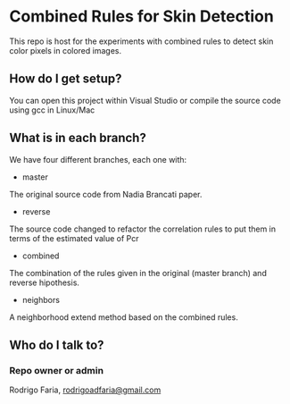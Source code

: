 # Combined Rules for Skin Detection
This repo is host for the experiments with combined rules to detect skin color pixels in colored images.

## How do I get setup?
You can open this project within Visual Studio or compile the source code using gcc in Linux/Mac

## What is in each branch?
We have four different branches, each one with:

* master

The original source code from Nadia Brancati paper.

* reverse

The source code changed to refactor the correlation rules to put them in terms of the estimated value of Pcr

* combined

The combination of the rules given in the original (master branch) and reverse hipothesis.

* neighbors

A neighborhood extend method based on the combined rules.

## Who do I talk to?
### Repo owner or admin

Rodrigo Faria, rodrigoadfaria@gmail.com
